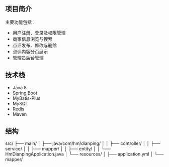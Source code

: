 

## 项目简介

主要功能包括：

- 用户注册、登录及权限管理
- 商家信息浏览与搜索
- 点评发布、修改与删除
- 点评内容分页展示
- 管理员后台管理

## 技术栈

- Java 8
- Spring Boot
- MyBatis-Plus
- MySQL
- Redis
- Maven
## 结构
src/
├── main/
│   ├── java/com/hm/dianping/
│   │   ├── controller/
│   │   ├── service/
│   │   ├── mapper/
│   │   ├── entity/
│   │   └── HmDianpingApplication.java
│   └── resources/
│       ├── application.yml
│       └── mapper/
